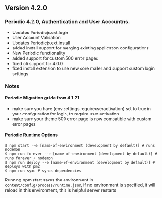 ## Version 4.2.0

### Periodic 4.2.0, Authentication and User Accountns. 
 * Updates Periodicjs.ext.login
  * User Account Validation
 * Updates Periodicjs.ext.install
  * added install support for merging existing application configurations
 * New Periodic functionality
  * added support for custom 500 error pages 
  * fixed cli support for 4.0.0
  * fixed install extension to use new core mailer and support custom login settings

### Notes
#### Periodic Migration guide from 4.1.21
 * make sure you have (env.settings.requireuseractivation) set to true in your configuration for login, to require user activation
 * make sure your theme 500 error page is now compatible with custom error pages

#### Periodic Runtime Options
```
$ npm start --e [name-of-environment (development by default)] # runs nodemon
$ npm run forever --e [name-of-environment (development by default)] # runs forever + nodemon
$ npm run deploy --e [name-of-environment (development by default)] # deploys with pm2
$ npm run sync # syncs dependencies
```
Running npm start saves the environment in `content/config/process/runtime.json`, if no environment is specified, it will reload in this environment, this is helpful server restarts